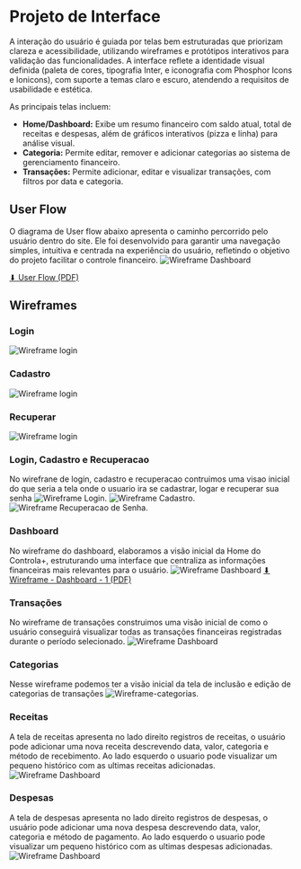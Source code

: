
# Projeto de Interface

A interação do usuário é guiada por telas bem estruturadas que priorizam clareza e acessibilidade, utilizando wireframes e protótipos interativos para validação das funcionalidades. A interface reflete a identidade visual definida (paleta de cores, tipografia Inter, e iconografia com Phosphor Icons e Ionicons), com suporte a temas claro e escuro, atendendo a requisitos de usabilidade e estética.

As principais telas incluem:
- **Home/Dashboard:** Exibe um resumo financeiro com saldo atual, total de receitas e despesas, além de gráficos interativos (pizza e linha) para análise visual.
- **Categoria:** Permite editar, remover e adicionar categorias ao sistema de gerenciamento financeiro. 
- **Transações:** Permite adicionar, editar e visualizar transações, com filtros por data e categoria.

## User Flow

O diagrama de User flow abaixo apresenta o caminho percorrido pelo usuário dentro do site. Ele foi desenvolvido para garantir uma navegação simples, intuitiva e centrada na experiência do usuário, refletindo o objetivo do projeto facilitar o controle financeiro.
![Wireframe Dashboard](img/UserFlow.png)

[⬇ User Flow (PDF)](/img/UserFlow.pdf)

## Wireframes

### Login
![Wireframe login](img/Login.png)
### Cadastro 
![Wireframe login](img/Cadastro.png)
### Recuperar 
![Wireframe login](img/Recuperar.png)

### Login, Cadastro e Recuperacao 
No wirefrane de login, cadastro e recuperacao contruimos uma visao inicial do que seria a tela onde o usuario ira se cadastrar, logar e recuperar sua senha 
![Wireframe Login](img/Login.png).
![Wireframe Cadastro](img/Cadastro.png).
![Wireframe Recuperacao de Senha](img/Recuperar.png).

### Dashboard
No wireframe do dashboard, elaboramos a visão inicial da Home do Controla+, estruturando uma interface que centraliza as informações financeiras mais relevantes para o usuário.
![Wireframe Dashboard](img/wireframe-dashboard-1.jpg)
[⬇ Wireframe - Dashboard - 1 (PDF)](/img/wireframe-dashboard-1..pdf)

### Transações
No wireframe de transações construimos uma visão inicial de como o usuário conseguirá visualizar todas as transações financeiras registradas durante o período selecionado.
![Wireframe Dashboard](img/wireframe-transacoes.png)

### Categorias
Nesse wireframe podemos ter a visão inicial da tela de inclusão e edição de categorias de transações
![Wireframe-categorias](img/wireframe-categorias.jpg).

### Receitas
A tela de receitas apresenta no lado direito registros de receitas, o usuário pode adicionar uma nova receita descrevendo data, valor, categoria e método de recebimento. Ao lado esquerdo o usuario pode visualizar um pequeno histórico com as ultimas receitas adicionadas.
![Wireframe Dashboard](img/Receitas.png)

### Despesas
A tela de despesas apresenta no lado direito registros de despesas, o usuário pode adicionar uma nova despesa descrevendo data, valor, categoria e método de pagamento. Ao lado esquerdo o usuario pode visualizar um pequeno histórico com as ultimas despesas adicionadas.
![Wireframe Dashboard](img/Despesas.png)
